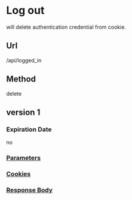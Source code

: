 # Log out

will delete authentication credential from cookie.

## Url

/api/logged_in

## Method

delete

## version 1

### Expiration Date

no

### [Parameters](./Parameters.html)

### [Cookies](./Cookies.html)

### [Response Body](./Response.html)
